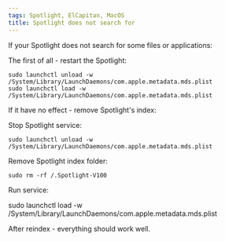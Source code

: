 ```yaml
---
tags: Spotlight, ElCapitan, MacOS
title: Spotlight does not search for
---
```


If your Spotlight does not search for some files or applications:

The first of all - restart the Spotlight:

    sudo launchctl unload -w /System/Library/LaunchDaemons/com.apple.metadata.mds.plist
    sudo launchctl load -w /System/Library/LaunchDaemons/com.apple.metadata.mds.plist

If it have no effect - remove Spotlight's index:

Stop Spotlight service:

    sudo launchctl unload -w /System/Library/LaunchDaemons/com.apple.metadata.mds.plist

Remove Spotlight index folder:

    sudo rm -rf /.Spotlight-V100

Run service:

   sudo launchctl load -w /System/Library/LaunchDaemons/com.apple.metadata.mds.plist

After reindex - everything should work well.
